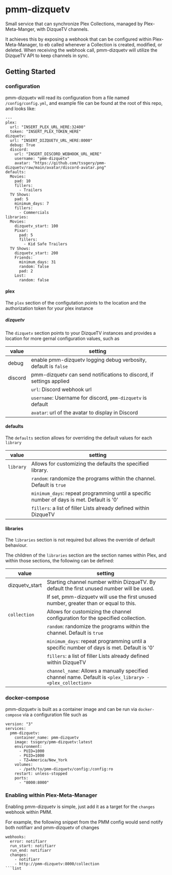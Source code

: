 # pmm-dizquetv

Small service that can synchronize Plex Collections, managed by Plex-Meta-Manger,
with DizqueTV channels.

It achieves this by exposing a webhook that can be configured within Plex-Meta-Manager,
to eb called whenever a Collection is created, modified, or deleted. When receiving the
webhook call, pmm-dizquetv will utilize the DizqueTV API to keep channels in sync.

## Getting Started

### configuration
pmm-dizquetv will read its configuration from a file named `/config/config.yml`, and example file can be found
at the root of this repo, and looks like:

```
---
plex:
  url: "INSERT_PLEX_URL_HERE:32400"
  token: "INSERT_PLEX_TOKEN_HERE"
dizquetv:
  url: "INSERT_DIZQUETV_URL_HERE:8000"
  debug: True
  discord:
    url: "INSERT_DISCORD_WEBHOOK_URL_HERE"
    username: "pmm-dizquetv"
    avatar: "https://github.com/tssgery/pmm-dizquetv/raw/main/avatar/discord-avatar.png"
defaults:
  Movies:
    pad: 10
    fillers:
      - Trailers
  TV Shows:
    pad: 5
    minimum_days: 7
    fillers:
      - Commercials
libraries:
  Movies:
    dizquetv_start: 100
    Pixar:
      pad: 5
      fillers:
        - Kid Safe Trailers
  TV Shows:
    dizquetv_start: 200
    Friends:
      minimum_days: 31
      random: false
      pad: 2
    Lost: 
      random: false
```

#### plex
The `plex` section of the configutation points to the location and the authorization token for your plex instance

##### dizquetv
The `dizquetv` section points to your DizqueTV instances and provides a location for more gernal configuration values,
such as

| value   | setting                                                              |
|---------|----------------------------------------------------------------------|
| debug   | enable pmm-dizquetv logging debug verbosity, default is `false`      |
| discord | pmm-dizquetv can send notifications to discord, if settings applied  |
|         |          `url`: Discord webhook url                                  |
|         |          `username`: Username for discord, `pmm-dizquetv` is default |
|         |          `avatar`: url of the avatar to display in Discord           |

#### defaults
The `defaults` section allows for overriding the default values for each `library`

| value            | setting                                                                                        |
|------------------|------------------------------------------------------------------------------------------------|
| `library`        | Allows for customizing the defaults the specified library.                                     |
|                  |      `random`: randomize the programs within the channel. Default is `true`                    |   
|                  |      `minimum_days`: repeat programming until a specific number of days is met. Default is '0' |
|                  |      `fillers`: a list of filler Lists already defined within DizqueTV                         |


#### libraries
The `libraries` section is not required but allows the override of default behaviour. 

The children of the `libraries` section are the section names within Plex, and within those sections,
the following can be defined:

| value            | setting                                                                                        |
|------------------|------------------------------------------------------------------------------------------------|
| dizquetv_start   | Starting channel number within DizqueTV. By default the first unused number will be used.      |
|                  |      If set, pmm-dizquetv will use the first unused number, greater than or equal to this.     |
| `collection`     | Allows for customizing the channel configuration for the specified collection.                 |
|                  |      `random`: randomize the programs within the channel. Default is `true`                    |   
|                  |      `minimum_days`: repeat programming until a specific number of days is met. Default is '0' |
|                  |      `fillers`: a list of filler Lists already defined within DizqueTV                         |
|                  |      `channel_name`: Allows a manually specified channel name. Default is `<plex_library> - <plex_collection>` |


### docker-compose
pmm-dizquetv is built as a container image and can be run via `docker-compose` via a configuration file such as 

```
version: "3"
services:
  pmm-dizquetv:
    container_name: pmm-dizquetv
    image: tssgery/pmm-dizquetv:latest
    environment:
      - PUID=1000
      - PGID=1000
      - TZ=America/New_York
    volumes:
      - /path/to/pmm-dizquetv/config:/config:ro
    restart: unless-stopped
    ports:
      - "8000:8000"
```

### Enabling within Plex-Meta-Manager
Enabling pmm-dizquetv is simple, just add it as a target for the `changes` webhook within PMM.

For example, the following snippet from the PMM config would send notify both notifiarr and pmm-dizquetv of changes

```
webhooks:
  error: notifiarr
  run_start: notifiarr
  run_end: notifiarr
  changes:
    - notifiarr
    - http://pmm-dizquetv:8000/collection
```lint
